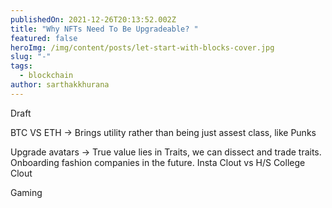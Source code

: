 ```yaml
---
publishedOn: 2021-12-26T20:13:52.002Z
title: "Why NFTs Need To Be Upgradeable? "
featured: false
heroImg: /img/content/posts/let-start-with-blocks-cover.jpg
slug: "-"
tags:
  - blockchain
author: sarthakkhurana
---
```

Draft 



BTC VS ETH -> Brings utility rather than being just assest class, like Punks 

Upgrade avatars -> True value lies in Traits, we can dissect and trade traits. Onboarding fashion companies in the future. Insta Clout vs H/S College Clout 

Gaming